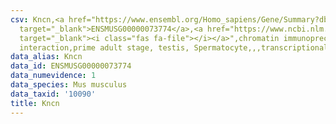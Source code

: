 ```yaml
---
csv: Kncn,<a href="https://www.ensembl.org/Homo_sapiens/Gene/Summary?db=core;g=ENSMUSG00000073774"
  target="_blank">ENSMUSG00000073774</a>,<a href="https://www.ncbi.nlm.nih.gov/pubmed/25450459"
  target="_blank"><i class="fas fa-file"></i></a>",chromatin immunoprecipitation assay,direct
  interaction,prime adult stage, testis, Spermatocyte,,,transcriptional regulation,
data_alias: Kncn
data_id: ENSMUSG00000073774
data_numevidence: 1
data_species: Mus musculus
data_taxid: '10090'
title: Kncn
---
```


